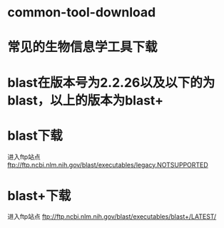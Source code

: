 # common-tool-download
# 常见的生物信息学工具下载

# blast在版本号为2.2.26以及以下的为blast，以上的版本为blast+

# blast下载
进入ftp站点
ftp://ftp.ncbi.nlm.nih.gov/blast/executables/legacy.NOTSUPPORTED

# blast+下载
进入ftp站点
ftp://ftp.ncbi.nlm.nih.gov/blast/executables/blast+/LATEST/
